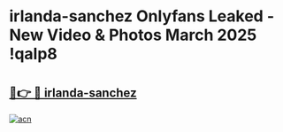 # irlanda-sanchez Onlyfans Leaked - New Video & Photos March 2025 !qalp8

# <h2><a href="https://hiy2jh.iuczelnia.edu.pl?title=irlanda-sanchez&ref=qalp8">🔗👉 🔴 irlanda-sanchez</a></h2>

[![acn](https://github.com/user-attachments/assets/0f9c940e-d8b0-45ae-aac7-cd30a18b3e1c)](https://hiy2jh.iuczelnia.edu.pl?title=irlanda-sanchez&ref=qalp8)

